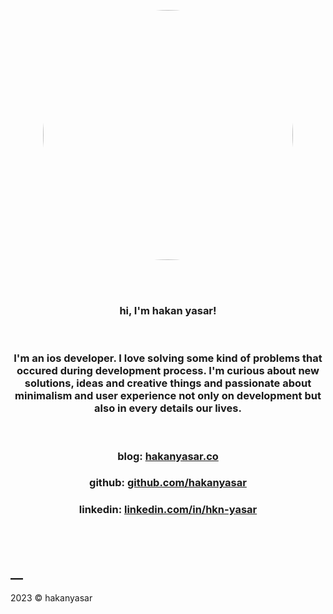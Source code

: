 <br><br>

<p align="center">
<img src="https://user-images.githubusercontent.com/6243566/212996083-e915d011-bbf8-4e7a-85d2-e9f4dbf3cb78.png" height="400" width="400" style="border-radius:50%" >
</p>

<br><br>
<h3 align="center">hi, I'm hakan yasar!</h3> 
<br>

<h3 align="center">
I'm an ios developer. I love solving some kind of problems that occured during development process. I'm curious about new solutions, ideas and creative things and passionate about minimalism and user experience not only on development but also in every details our lives. 
</h3>

<br>


<h3 align="center">blog: <a href="https://www.hakanyasar.co/" align="center">hakanyasar.co</a> </h3>
<h3 align="center">github: <a href="https://github.com/hakanyasar" align="center">github.com/hakanyasar</a> </h3>
<h3 align="center">linkedin: <a href="https://www.linkedin.com/in/hkn-yasar/" align="center">linkedin.com/in/hkn-yasar</a> </h3>
<br><br>

## __
2023 © hakanyasar
